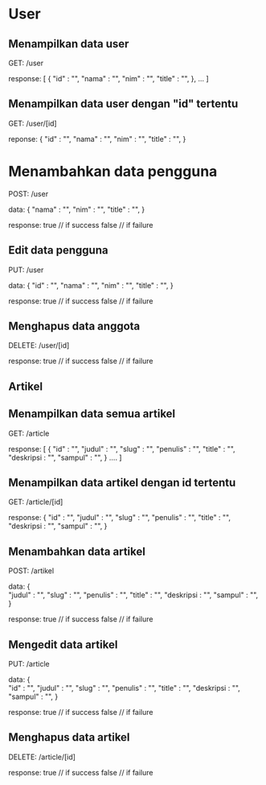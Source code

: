 # User

## Menampilkan data user


GET: /user

response:
[
    {
        "id"            : "",
        "nama"          : "",
        "nim"           : "",
        "title"         : "",
    },
    ...
]


## Menampilkan data user dengan "id" tertentu


GET: /user/[id]

reponse:
{
        "id"            : "",
        "nama"          : "",
        "nim"           : "",
        "title"         : "",
}


# Menambahkan data pengguna


POST: /user

data:
{
        "nama"          : "",
        "nim"           : "",
        "title"         : "",
}

response:
true    // if success
false   // if failure


## Edit data pengguna


PUT: /user

data:
{
        "id"            : "",
        "nama"          : "",
        "nim"           : "",
        "title"         : "",
}

response:
true    // if success
false   // if failure



## Menghapus data anggota


DELETE: /user/[id]

response:
true    // if success
false   // if failure


## Artikel

## Menampilkan data semua artikel


GET: /article

response:
[
    {
        "id"            : "",
        "judul"         : "",
        "slug"          : "",
        "penulis"       : "",
        "title"         : "",
        "deskripsi      : "",
        "sampul"        : "",
    }
    ....
]


## Menampilkan data artikel dengan id  tertentu


GET: /article/[id]

response:
{
        "id"            : "",
        "judul"         : "",
        "slug"          : "",
        "penulis"       : "",
        "title"         : "",
        "deskripsi      : "",
        "sampul"        : "",
}


## Menambahkan data artikel


POST: /artikel

data:
{       
        "judul"         : "",
        "slug"          : "",
        "penulis"       : "",
        "title"         : "",
        "deskripsi      : "",
        "sampul"        : "",
}

response:
true    // if success
false   // if failure


## Mengedit data artikel


PUT: /article

data:
{      
        "id"            : "",
        "judul"         : "",
        "slug"          : "",
        "penulis"       : "",
        "title"         : "",
        "deskripsi      : "",
        "sampul"        : "",
}

response:
true    // if success
false   // if failure


## Menghapus data artikel


DELETE: /article/[id]

response:
true    // if success
false   // if failure